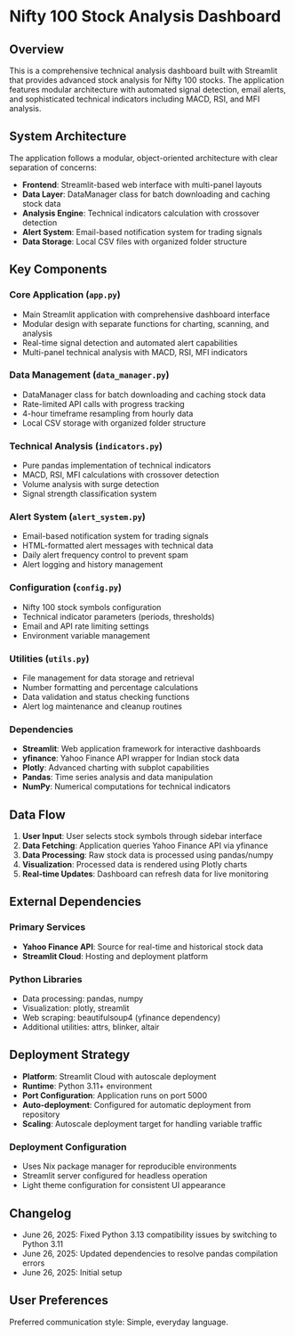 # Nifty 100 Stock Analysis Dashboard

## Overview

This is a comprehensive technical analysis dashboard built with Streamlit that provides advanced stock analysis for Nifty 100 stocks. The application features modular architecture with automated signal detection, email alerts, and sophisticated technical indicators including MACD, RSI, and MFI analysis.

## System Architecture

The application follows a modular, object-oriented architecture with clear separation of concerns:

- **Frontend**: Streamlit-based web interface with multi-panel layouts
- **Data Layer**: DataManager class for batch downloading and caching stock data
- **Analysis Engine**: Technical indicators calculation with crossover detection
- **Alert System**: Email-based notification system for trading signals
- **Data Storage**: Local CSV files with organized folder structure

## Key Components

### Core Application (`app.py`)
- Main Streamlit application with comprehensive dashboard interface
- Modular design with separate functions for charting, scanning, and analysis
- Real-time signal detection and automated alert capabilities
- Multi-panel technical analysis with MACD, RSI, MFI indicators

### Data Management (`data_manager.py`)
- DataManager class for batch downloading and caching stock data
- Rate-limited API calls with progress tracking
- 4-hour timeframe resampling from hourly data
- Local CSV storage with organized folder structure

### Technical Analysis (`indicators.py`)
- Pure pandas implementation of technical indicators
- MACD, RSI, MFI calculations with crossover detection
- Volume analysis with surge detection
- Signal strength classification system

### Alert System (`alert_system.py`)
- Email-based notification system for trading signals
- HTML-formatted alert messages with technical data
- Daily alert frequency control to prevent spam
- Alert logging and history management

### Configuration (`config.py`)
- Nifty 100 stock symbols configuration
- Technical indicator parameters (periods, thresholds)
- Email and API rate limiting settings
- Environment variable management

### Utilities (`utils.py`)
- File management for data storage and retrieval
- Number formatting and percentage calculations
- Data validation and status checking functions
- Alert log maintenance and cleanup routines

### Dependencies
- **Streamlit**: Web application framework for interactive dashboards
- **yfinance**: Yahoo Finance API wrapper for Indian stock data
- **Plotly**: Advanced charting with subplot capabilities
- **Pandas**: Time series analysis and data manipulation
- **NumPy**: Numerical computations for technical indicators

## Data Flow

1. **User Input**: User selects stock symbols through sidebar interface
2. **Data Fetching**: Application queries Yahoo Finance API via yfinance
3. **Data Processing**: Raw stock data is processed using pandas/numpy
4. **Visualization**: Processed data is rendered using Plotly charts
5. **Real-time Updates**: Dashboard can refresh data for live monitoring

## External Dependencies

### Primary Services
- **Yahoo Finance API**: Source for real-time and historical stock data
- **Streamlit Cloud**: Hosting and deployment platform

### Python Libraries
- Data processing: pandas, numpy
- Visualization: plotly, streamlit
- Web scraping: beautifulsoup4 (yfinance dependency)
- Additional utilities: attrs, blinker, altair

## Deployment Strategy

- **Platform**: Streamlit Cloud with autoscale deployment
- **Runtime**: Python 3.11+ environment
- **Port Configuration**: Application runs on port 5000
- **Auto-deployment**: Configured for automatic deployment from repository
- **Scaling**: Autoscale deployment target for handling variable traffic

### Deployment Configuration
- Uses Nix package manager for reproducible environments
- Streamlit server configured for headless operation
- Light theme configuration for consistent UI appearance

## Changelog

- June 26, 2025: Fixed Python 3.13 compatibility issues by switching to Python 3.11
- June 26, 2025: Updated dependencies to resolve pandas compilation errors
- June 26, 2025: Initial setup

## User Preferences

Preferred communication style: Simple, everyday language.